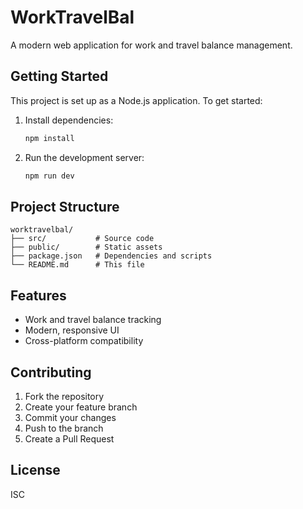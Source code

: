# WorkTravelBal

A modern web application for work and travel balance management.

## Getting Started

This project is set up as a Node.js application. To get started:

1. Install dependencies:
   ```bash
   npm install
   ```

2. Run the development server:
   ```bash
   npm run dev
   ```

## Project Structure

```
worktravelbal/
├── src/           # Source code
├── public/        # Static assets
├── package.json   # Dependencies and scripts
└── README.md      # This file
```

## Features

- Work and travel balance tracking
- Modern, responsive UI
- Cross-platform compatibility

## Contributing

1. Fork the repository
2. Create your feature branch
3. Commit your changes
4. Push to the branch
5. Create a Pull Request

## License

ISC
